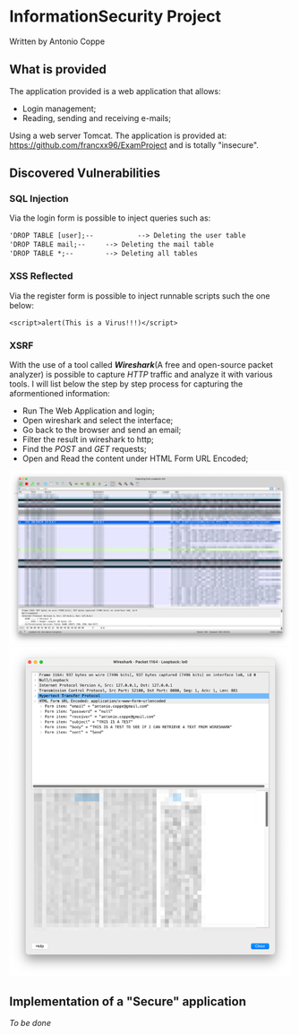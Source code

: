 # InformationSecurity Project
Written by Antonio Coppe

## What is provided

The application provided is a web application that allows: 

- Login management;
- Reading, sending and receiving e-mails;

Using a web server Tomcat. The application is provided at: https://github.com/francxx96/ExamProject
and is totally "insecure".

## Discovered Vulnerabilities

### SQL Injection
Via the login form is possible to inject queries such as:
```
'DROP TABLE [user];-- 	        --> Deleting the user table
'DROP TABLE mail;--		--> Deleting the mail table
'DROP TABLE *;--		--> Deleting all tables
```

### XSS Reflected

Via the register form is possible to inject runnable scripts such the one below:

```
<script>alert(This is a Virus!!!)</script>
```

### XSRF
With the use of a tool called ***Wireshark***(A free and open-source packet analyzer) is possible to capture *HTTP* traffic and analyze it with various tools. I will list below the step by step process for capturing the aformentioned information:
- Run The Web Application and login;
- Open wireshark and select the interface;
- Go back to the browser and send an email;
- Filter the result in wireshark to http;
- Find the *POST* and *GET* requests;
- Open and Read the content under HTML Form URL Encoded;

![This is an image](https://github.com/AntonioCoppe/InformationSecurityProject/blob/main/WiresharkMailExploited.png)
![This is an image](https://github.com/AntonioCoppe/InformationSecurityProject/blob/main/WiresharkPacketSniffing.png)


## Implementation of a "Secure" application

*To be done*


